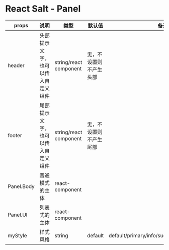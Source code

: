 # React Salt - Panel

props | 说明 | 类型 | 默认值 | 备选 
------------ |--------------- | ------------- | ------------- | -------------
header | 头部提示文字，也可以传入自定义组件 | string/react component | 无，不设置则不产生头部 |
footer | 尾部提示文字，也可以传入自定义组件 | string/react component | 无，不设置则不产生尾部 |
Panel.Body| 普通模式的主体 | react-component | |
Panel.Ul | 列表式的主体 | react-component | |
myStyle | 样式风格 | string | default | default/primary/info/success/warning/danger |

